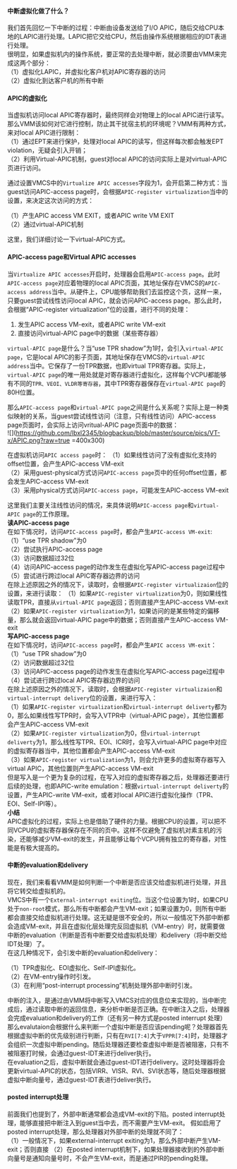 #### 中断虚拟化做了什么？  
我们首先回忆一下中断的过程：中断由设备发送给了I/O APIC，随后交给CPU本地的LAPIC进行处理。LAPIC把它交给CPU，然后由操作系统根据相应的IDT表进行处理。  
很明显，如果虚拟机内的操作系统，要正常的去处理中断，就必须要由VMM来完成这两个部分：  
（1）虚拟化LAPIC，并虚拟化客户机对APIC寄存器的访问   
（2）虚拟化到达客户机的所有中断   

#### APIC的虚拟化  
当虚拟机访问local APIC寄存器时，最终同样会对物理上的local APIC进行读写。那么VMM该如何对它进行控制，防止其干扰宿主机的环境呢？VMM有两种方式，来对local APIC进行限制：  
（1）通过EPT来进行保护，处理对local APIC的读写，但这样每次都会触发EPT violation，无疑会引入开销；  
（2）利用Virtual-APIC机制，guest对local APIC的访问实际上是对virtual-APIC页进行访问。  

通过设置VMCS中的`Virtualize APIC accesses`字段为1，会开启第二种方式：当guest访问APIC-access page时，会根据`APIC-register virtualization`当中的设置，来决定这次访问的方式：  

（1）产生APIC access VM EXIT，或者APIC write VM EXIT  
（2）通过virtual-APIC机制  

这里，我们详细讨论一下virtual-APIC方式。  

#### APIC-access page和Virtual APIC accesses  
当`Virtualize APIC accesses`开启时，处理器会启用`APIC-access page`。此时`APIC-access page`对应着物理的local APIC页面，其地址保存在VMCS的`APIC-access address`当中。从硬件上，CPU能够帮助我们去监控这个页，这样一来，只要guest尝试线性访问local APIC，就会访问APIC-access page。那么此时，会根据“APIC-register virtualization”位的设置，进行不同的处理：  

1. 发生APIC access VM-exit，或者APIC write VM-exit 
2. 直接访问virtual-APIC page中的数据（某些寄存器）

`virtual-APIC page`是什么？当“use TPR shadow”为1时，会引入`virtual-APIC page`，它是local APIC的影子页面，其地址保存在VMCS的`virtual-APIC address`当中。它保存了一份TPR数据，也即virtual TPR寄存器。实际上，`virtual-APIC page`的唯一用处就是对寄存器进行虚拟化，这样每个VCPU都能够有不同的`TPR、VEOI、VLDR等寄存器`，其中TPR寄存器保存在`virtual-APIC page`的80H位置。  

那么`APIC-access page`和`virtual-APIC page`之间是什么关系呢？实际上是一种类似映射的关系，当guest尝试线性访问（注意，只有线性访问）APIC-access page页面时，会实际上访问vritual-APIC page页面中的数据：  
![](https://github.com/lbxl2345/blogbackup/blob/master/source/pics/VT-x/APIC.png?raw=true =400x300)  

在虚拟机访问`APIC access page`时：
（1）如果线性访问了没有虚拟化支持的offset位置，会产生APIC-access VM-exit  
（2）采用guest-physical方式访问`APIC-access page`页中的任何offset位置，都会发生APIC-access VM-exit  
（3）采用physical方式访问`APIC-access page`，可能发生APIC-access VM-exit  

这里我们主要关注线性访问的情况，来具体说明`APIC-access page`和`virtual-APIC page`的工作原理。  
**读APIC-access page**  
在如下情况时，访问`APIC-access page`时，都会产生`APIC-access VM-exit`:  
（1）“use TPR shadow”为0  
（2）尝试执行APIC-access page  
（3）访问数据超过32位  
（4）访问APIC-access page的动作发生在虚拟化写APIC-access page过程中  
（5）尝试进行跨过local APIC寄存器边界的访问  
在除上述原因之外的情况下，读取时，会根据`APIC-register virtualizaion`位的设置，来进行读取：
（1）如果`APIC-register virtualization`为0，则如果线性读取TPR，直接从`virtual-APIC page`返回；否则直接产生APIC-access VM-exit  
（2）如果`APIC-register virtualization`为1，如果访问的是某些特定的偏移量，那么就会返回virtual-APIC page中的数据；否则直接产生APIC-access VM-exit  
**写APIC-access page**  
在如下情况时，访问`APIC-access page`时，都会产生`APIC access VM-exit`：  
（1）“use TPR shadow”为0    
（2）访问数据超过32位  
（3）访问APIC-access page的动作发生在虚拟化写APIC-access page过程中  
（4）尝试进行跨过local APIC寄存器边界的访问  
在除上述原因之外的情况下，读取时，会根据`APIC-register virtualizaion`和`virtual-interrupt delivery`位的设置，来进行写入：  
（1）如果`APIC-register virtualization`和`virtual-interrupt deliverty`都为0，那么如果线性写TPR时，会写入VTPR中（virtual-APIC page），其他位置都会产生APIC-access VM-exit  
（2）如果`APIC-register virtualization`为0，但`virtual-interrupt deliverty`为1，那么线性写TPR、EOI、ICR时，会写入virtual-APIC page中对应的虚拟寄存器当中，其他位置都会产生APIC-access VM-exit  
（3）如果`APIC-register virtualization`为1，则会允许更多的虚拟寄存器写入virtual APIC，其他位置则产生APIC-access VM-exit    
但是写入是一个更为复杂的过程，在写入对应的虚拟寄存器之后，处理器还要进行后续的处理，也即APIC-write emulation：根据`virtual-interrupt deliverty`的设置，产生APIC-write VM-exit，或者对local APIC进行虚拟化操作（TPR、EOI、Self-IPI等）。  
**小结**  
APIC虚拟化的过程，实际上也是借助了硬件的力量。根据CPU的设置，可以把不同VCPU的虚拟寄存器保存在不同的页中。这样不仅避免了虚拟机对素主机的污染，还能够减少VM-exit的发生，并且能够让每个VCPU拥有独立的寄存器，对性能是有极大提高的。  
#### 中断的evaluation和delivery  
现在，我们来看看VMM是如何判断一个中断是否应该交给虚拟机进行处理，并且将它转交给虚拟机的。    
VMCS中有一个`External-interrupt exiting`位。当这个位设置为1时，如果CPU处于`non-root`模式，那么所有中断都会产生VM-exit；如果设置为0，则所有中断都会直接交给虚拟机进行处理。这无疑是很不安全的，所以一般情况下外部中断都会造成VM-exit，并且在虚拟化层处理完反回虚拟机（VM-entry）时，就需要做中断的evaluation（判断是否有中断要交给虚拟机处理）和delivery（将中断交给IDT处理）了。  
在这几种情况下，会引发中断的evaluation和delivery：  

（1）TPR虚拟化、EOI虚拟化、Self-IPI虚拟化。  
（2）在VM-entry操作时引发。  
（3）在利用“post-interrupt processing”机制处理外部中断时引发。  

中断的注入，是通过由VMM将中断写入VMCS对应的信息位来实现的，当中断完成后，通过读取中断的返回信息，来分析中断是否正确。在中断注入之后，处理器会完成evaluation和delivery的工作（还有另一种方式是posted interrupt 处理）    
那么evalutaion会根据什么来判断一个虚拟中断是否应该pending呢？处理器首先根据虚拟中断的优先级别进行判断，只有在`RVI[7:4]`大于`VPPR[7:4]`时，处理器才会组织一次虚拟中断pending。随后处理器还要检查虚拟中断是否被阻塞，只有不被阻塞打时候，会通过guest-IDT来进行deliver执行。  
在evaluation之后，虚拟中断就会通过guest-IDT进行delivery。这时处理器将会更新virtual-APIC的状态，包括VIRR、VISR、RVI、SVI状态等，随后处理器根据虚拟中断向量号，通过guest-IDT表进行deliver执行。  

#### posted interrupt处理
前面我们也提到了，外部中断通常都会造成VM-exit的下陷。posted interrupt处理，能够直接把中断注入到guest当中去，而不需要产生VM-exit。
假如启用了posted interrupt处理，那么处理器对外部中断的处理就不同了：  
（1）一般情况下，如果external-interrupt exiting为1，那么外部中断产生VM-exit；否则直接
（2）在posted interrupt机制下，如果处理器接收到的外部中断向量号是通知向量号时，不会产生VM-exit，而是通过PIR的pending处理。




